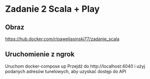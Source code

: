 # Zadanie 2 Scala + Play

## Obraz
<https://hub.docker.com/r/paweljasinski77/zadanie_scala>

## Uruchomienie z ngrok
Uruchom docker-compose up
Przejdź do http://localhost:4040 i użyj podanych adresów tunelowych, aby uzyskać dostęp do API
  
